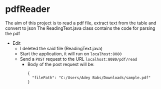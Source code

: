 # <h1>pdfReader</h1>
The aim of this project is to read a pdf file, extract text from the table and convert to json
The ReadingText.java class contains the code for parsing the pdf

* Edit
    * I deleted the said file (ReadingText.java)
    * Start the application, it will run on `localhost:8080`
    * Send a `POST` request to the URL `localhost:8080/pdf/read`
      * Body of the post request will be:
          ```
        {
            "filePath": "C:/Users/Adey Babs/Downloads/sample.pdf"
        }
        ```
